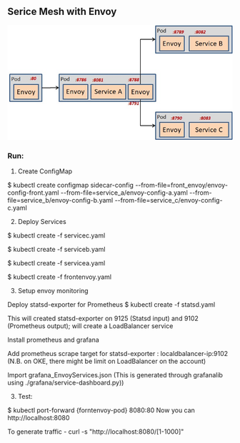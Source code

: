 ## Serice Mesh with Envoy
![setup](https://github.com/sibendu/envoy_servicemesh/blob/master/envoy_servicemesh.jpg) 


### Run:  
1. Create ConfigMap

$ kubectl create configmap sidecar-config --from-file=front_envoy/envoy-config-front.yaml --from-file=service_a/envoy-config-a.yaml --from-file=service_b/envoy-config-b.yaml --from-file=service_c/envoy-config-c.yaml

2. Deploy Services

$ kubectl create -f servicec.yaml

$ kubectl create -f serviceb.yaml

$ kubectl create -f servicea.yaml

$ kubectl create -f frontenvoy.yaml

3. Setup envoy monitoring

Deploy statsd-exporter for Prometheus
$ kubectl create -f statsd.yaml

This will created statsd-exporter on 9125 (Statsd input) and 9102 (Prometheus output); will create a LoadBalancer service

Install prometheus and grafana

Add prometheus scrape target for statsd-exporter :  localdbalancer-ip:9102
(N.B. on OKE, there might be limit on LoadBalancer on the account)

Import grafana_EnvoyServices.json 
(This is generated through grafanalib using ./grafana/service-dashboard.py))

3. Test:

$ kubectl port-forward {forntenvoy-pod} 8080:80
Now you can http://localhost:8080


To generate traffic -
curl -s "http://localhost:8080/[1-1000]"
